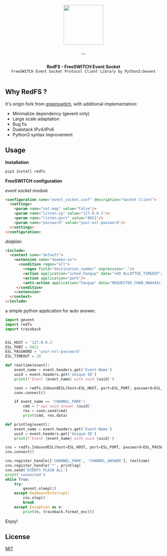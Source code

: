 <p align="center">
  <img width="128" src="https://user-images.githubusercontent.com/58973699/125749787-cc7844b2-aea4-4c98-8efd-c413f6aec317.png">  
</p>

<p align="center">
  <a href="LICENSE.md" target="_blank">
    <img src="https://badgen.net/badge/license/MIT/blue" alt="">
  </a>
  <a href="https://github.com/hnimminh/redfs/releases" target="_blank">
    <img src="https://badgen.net/github/tag/hnimminh/redfs" alt="">
  </a>
  <a href="https://pypi.org/project/redfs" target="_blank">
    <img src="https://img.shields.io/pypi/pyversions/redfs" alt="">
  </a>
  <a href="https://pypi.org/project/redfs" target="_blank">
    <img src="https://img.shields.io/badge/download- xyz- red" alt="">
  </a>
</p>

<p align="center">
  <br>
  <strong>RedFS - FreeSWITCH Event Socket </strong>
  <br>
  <code>FreeSWITCH Event Socket Protocol Client Library by Python3:Gevent</code>
  <br><br>
</p>


## Why RedFS ?
It's origin fork from [greenswitch](https://github.com/EvoluxBR/greenswitch), with additional implementation:
* Minimalize dependency (gevent only)
* Large scale adaptation
* Bug fix
* Dualstack IPv4/IPv6
* Python3 syntax improvement

## Usage

**Installation**
```bash
pip3 install redfs
```

**FreeSWITCH configuration**

*event socket module*
```html
<configuration name="event_socket.conf" description="Socket Client">
  <settings>
    <param name="nat-map" value="false"/>
    <param name="listen-ip" value="127.0.0.1"/>
    <param name="listen-port" value="8021"/>
    <param name="password" value="your-esl-password"/>
  </settings>
</configuration>
```

*dialplan*
```html
<include>
  <context name="default">
    <extension name="daemon-ex">
      <condition regex="all">
        <regex field="destination_number" expression="."/>
        <action application="sched_hangup" data="+60 ALLOTTED_TIMEOUT"/>
        <action application="park"/>
        <anti-action application="hangup" data="REQUESTED_CHAN_UNAVAIL"/>
     </condition>
    </extension>
  </context>
</include>
```

a simple python application for auto answer.

```python
import gevent
import redfs
import traceback


ESL_HOST = '127.0.0.1'
ESL_PORT = 8021
ESL_PASSWORD = 'your-esl-password'
ESL_TIMEOUT = 10

def realtime(event):
    event_name = event.headers.get('Event-Name')
    uuid = event.headers.get('Unique-ID')
    print(f'Event {event_name} with uuid {uuid}')

    conn = redfs.InboundESL(host=ESL_HOST, port=ESL_PORT, password=ESL_PASSWORD, timeout=ESL_TIMEOUT)
    conn.connect()

    if event_name == 'CHANNEL_PARK':
        cmd = f'api uuid_answer {uuid}'
        res = conn.send(cmd)
        print(cmd, res.data)

def printlog(event):
    event_name = event.headers.get('Event-Name')
    uuid = event.headers.get('Unique-ID')
    print(f'Event {event_name} with uuid {uuid}')

cnx = redfs.InboundESL(host=ESL_HOST, port=ESL_PORT, password=ESL_PASSWORD, timeout=ESL_TIMEOUT)
cnx.connect()

cnx.register_handle(['CHANNEL_PARK', 'CHANNEL_ANSWER'], realtime)
cnx.register_handle('*', printlog)
cnx.send('EVENTS PLAIN ALL')
print('connected')
while True:
    try:
        gevent.sleep(1)
    except KeyboardInterrupt:
        cnx.stop()
        break
    except Exception as e:
        print(e, traceback.format_exc())
```

Enjoy!

## License
[MIT](./LICENSE)
